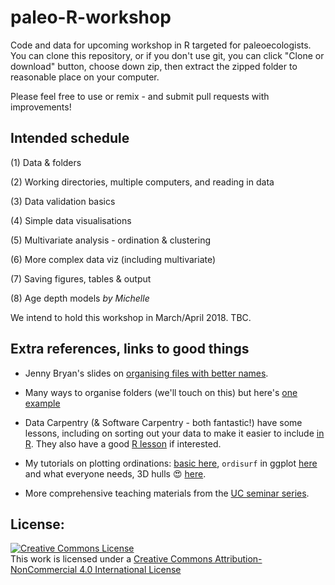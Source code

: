# paleo-R-workshop
Code and data for upcoming workshop in R targeted for paleoecologists. You can clone this repository, or if you don't use git, you can click "Clone or download" button, choose down zip, then extract the zipped folder to reasonable place on your computer. 

Please feel free to use or remix - and submit pull requests with improvements!

## Intended schedule

(1) Data & folders 

(2) Working directories, multiple computers, and reading in data 

(3) Data validation basics 

(4) Simple data visualisations 

(5) Multivariate analysis - ordination & clustering 

(6) More complex data viz (including multivariate) 

(7) Saving figures, tables & output 

(8) Age depth models *by Michelle*  


We intend to hold this workshop in March/April 2018. TBC. 

## Extra references, links to good things

- Jenny Bryan's slides on [organising files with better names](http://www2.stat.duke.edu/~rcs46/lectures_2015/01-markdown-git/slides/naming-slides/naming-slides.pdf). 

- Many ways to organise folders (we'll touch on this) but here's [one example](https://nicercode.github.io/blog/2013-04-05-projects/) 

- Data Carpentry (& Software Carpentry - both fantastic!) have some lessons, including on sorting out your data to make it easier to include [in R](http://www.datacarpentry.org/spreadsheet-ecology-lesson/). They also have a good [R lesson](http://www.datacarpentry.org/R-ecology-lesson/) if interested. 

- My tutorials on plotting ordinations: [basic here](https://oliviarata.wordpress.com/2014/04/17/ordinations-in-ggplot2/), `ordisurf` in ggplot [here](https://oliviarata.wordpress.com/2014/07/17/ordinations-in-ggplot2-v2-ordisurf/) and what everyone needs, 3D hulls :heart_eyes: [here](https://oliviarata.wordpress.com/2017/09/21/ordination-in-3d/). 

- More comprehensive teaching materials from the [UC seminar series](https://github.com/orb16/seminaRs). 


## License:

<a rel="license" href="http://creativecommons.org/licenses/by-nc/4.0/"><img alt="Creative Commons License" style="border-width:0" src="https://i.creativecommons.org/l/by-nc/4.0/88x31.png" /></a><br />This work is licensed under a <a rel="license" href="http://creativecommons.org/licenses/by-nc/4.0/">Creative Commons Attribution-NonCommercial 4.0 International License</a>
